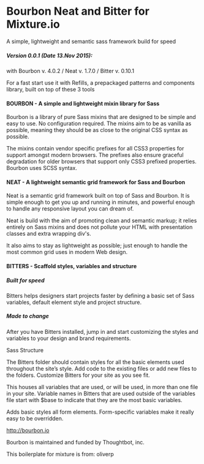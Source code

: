 
# Bourbon Neat and Bitter for Mixture.io

A simple, lightweight and semantic sass framework build for speed


##### Version 0.0.1 (Date 13.Nov 2015):

with Bourbon v. 4.0.2 / Neat v. 1.7.0 / Bitter v. 0.10.1

For a fast start use it with Refills, a prepackaged patterns and components library, built on top of these 3 tools

#### BOURBON - A simple and lightweight mixin library for Sass

Bourbon is a library of pure Sass mixins that are designed to be simple and easy to use. No configuration required. The mixins aim to be as vanilla as possible, meaning they should be as close to the original CSS syntax as possible.

The mixins contain vendor specific prefixes for all CSS3 properties for support amongst modern browsers. The prefixes also ensure graceful degradation for older browsers that support only CSS3 prefixed properties. Bourbon uses SCSS syntax.



#### NEAT - A lightweight semantic grid framework for Sass and Bourbon

Neat is a semantic grid framework built on top of Sass and Bourbon. It is simple enough to get you up and running in minutes, and powerful enough to handle any responsive layout you can dream of.

Neat is build with the aim of promoting clean and semantic markup; it relies entirely on Sass mixins and does not pollute your HTML with presentation classes and extra wrapping div's.

It also aims to stay as lightweight as possible; just enough to handle the most common grid uses in modern Web design.



#### BITTERS - Scaffold styles, variables and structure

##### Built for speed
Bitters helps designers start projects faster by defining a basic set of Sass variables, default element style and project structure.

##### Made to change
After you have Bitters installed, jump in and start customizing the styles and variables to your design and brand requirements.

Sass Structure

The Bitters folder should contain styles for all the basic elements used throughout the site’s style. Add code to the existing files or add new files to the folders. Customize Bitters for your site as you see fit.

This houses all variables that are used, or will be used, in more than one file in your site. Variable names in Bitters that are used outside of the variables file start with $base to indicate that they are the most basic variables.

Adds basic styles all form elements. Form-specific variables make it really easy to be overridden.


http://bourbon.io


Bourbon is maintained and funded by Thoughtbot, inc.

This boilerplate for mixture is from:
oliverp
